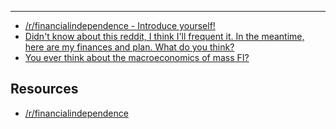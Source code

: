  - ---
 - [/r/financialindependence - Introduce yourself!](http://www.reddit.com/r/financialindependence/comments/299ioe/introduce_yourself/)
 - [Didn't know about this reddit, I think I'll frequent it. In the meantime, here are my finances and plan. What do you think?](http://www.reddit.com/r/financialindependence/comments/29kcqc/didnt_know_about_this_reddit_i_think_ill_frequent/)
 - [You ever think about the macroeconomics of mass FI?](http://www.reddit.com/r/financialindependence/comments/29jllo/you_ever_think_about_the_macroeconomics_of_mass_fi/)

## Resources

 - [/r/financialindependence](http://www.reddit.com/r/financialindependence)
